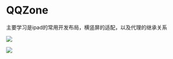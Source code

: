 # QQZone

主要学习是ipad的常用开发布局，横竖屏的适配，以及代理的继承关系

![](http://upload-images.jianshu.io/upload_images/9242195-293838cb28a35fc3.png?imageMogr2/auto-orient/strip%7CimageView2/2/w/1240)


![](http://upload-images.jianshu.io/upload_images/9242195-e4b486e3cf2d68f8.png?imageMogr2/auto-orient/strip%7CimageView2/2/w/1240)
